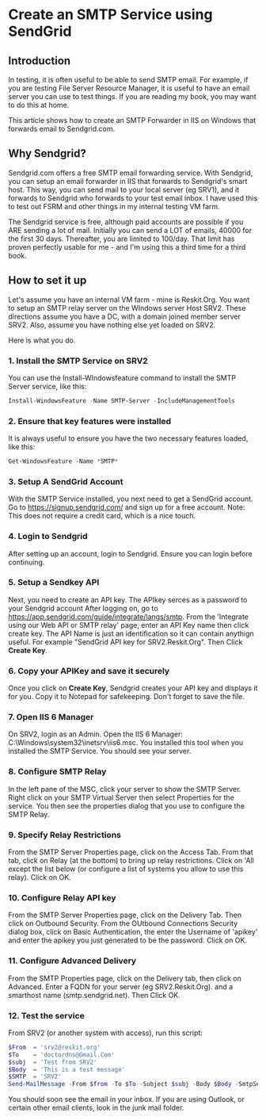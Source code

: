 # Create an SMTP Service using SendGrid

## Introduction

In testing, it is often useful to be able to send SMTP email.
For example, if you are testing File Server Resource Manager, it is useful to have an email server you can use to test things. 
If you are reading my book, you may want to do this at home.

This article shows how to create an SMTP Forwarder in IIS on Windows that forwards email to Sendgrid.com.

## Why Sendgrid?

Sendgrid.com offers a free SMTP email forwarding service. 
With Sendgrid, you can setup an email forwarder in IIS that forwards to Sendgrid's smart host. 
This way, you can send mail to your local server (eg SRV1), and it forwards to Sendgrid who forwards to your test email inbox.
I have used this to test out FSRM and other things in my internal testing VM farm.

The Sendgrid service is free, although paid accounts are possible if you ARE sending a lot of mail.
Initially you can send a LOT of emails, 40000 for the first 30 days.
Thereafter, you are limited to 100/day.
That limit has proven perfectly usable for me - and I'm using this a third time for a third book.

## How to set it up

Let's assume you have an internal VM farm - mine is Reskit.Org.
You want to setup an SMTP relay server on the WIndows server Host SRV2.
These directions assume you have a DC, with a domain joined member server SRV2.
Also, assume you have nothing else yet loaded on SRV2.

Here is what you do.

### 1. Install the SMTP Service on SRV2

You can use the Install-WIndowsfeature command to install the SMTP Server service, like this:

```powershell
Install-WindowsFeature -Name SMTP-Server -IncludeManagementTools
```

### 2. Ensure that key features were installed

It is always useful to ensure you have the two necessary features loaded, like this:

```powershell
Get-WindowsFeature -Name *SMTP*
```

### 3. Setup A SendGrid Account

With the SMTP Service installed, you next need to get a SendGrid account.
Go to <https://signup.sendgrid.com/> and sign up for a free account.
Note: This does not require a credit card, which is a nice touch.

### 4. Login to Sendgrid

After setting up an account, login to Sendgrid.
Ensure you can login before continuing.

### 5. Setup a Sendkey API

Next, you need to create an API key.
The APIkey serces as a password to your Sendgrid account
After logging on, go to <https://app.sendgrid.com/guide/integrate/langs/smtp>.
From the 'Integrate using our Web API or SMTP relay' page, enter an API Key name then click create key.
The API Name is just an identification so it can contain anythign useful.
For example "SendGrid API key for SRV2.Reskit.Org".
Then Click **Create Key**.

### 6. Copy your APIKey and save it securely

Once you click on **Create Key**, Sendgrid creates your API key and displays it for you.
Copy it to Notepad for safekeeping. 
Don't forget to save the file.

### 7. Open IIS 6 Manager
On SRV2, login as an Admin.
Open the IIS 6 Manager: C:\Windows\system32\inetsrv\iis6.msc.
You installed this tool when you installed the SMTP Service.
You should see your server.

### 8. Configure SMTP Relay
In the left pane of the MSC, click your server to show the SMTP Server.
Right click on your SMTP Virtual Server then select Properties for the service.
You then see the properties dialog that you use to configure the SMTP Relay.

### 9. Specify Relay Restrictions
From the SMTP Server Properties page, click on the Access Tab.
From that tab, click on Relay (at the bottom) to bring up relay restrictions.
Click on 'All except the list below (or configure a list of systems you allow to use this relay).
Click on OK.

### 10. Configure Relay API key
From the SMTP Server Properties page, click on the Delivery Tab.
Then click on Outbound Security.
From the OUtbound Connections Security dialog box, click on Basic Authentication, the enter the Username of 'apikey' and enter the apikey you just generated to be the password. 
Click on OK.

### 11. Configure Advanced Delivery
From the SMTP Properties page, click on the Delivery tab, then click on Advanced.
Enter a FQDN for your server (eg SRV2.Reskit.Org). and a smarthost name (smtp.sendgrid.net).
Then Click OK.

### 12. Test the service
From SRV2 (or another system with access), run this script:
```powershell
$From  = 'srv2@reskit.org'
$To    = 'doctordns@Gmail.Com'
$subj  = 'Test from SRV2'
$Body  = 'This is a test message'
$SMTP  = 'SRV2'
Send-MailMessage -From $from -To $To -Subject $subj -Body $Body -SmtpServer $SMTP
```


You should soon see the email in your inbox.
If you are using Outlook, or certain other email clients, look in the junk mail folder.